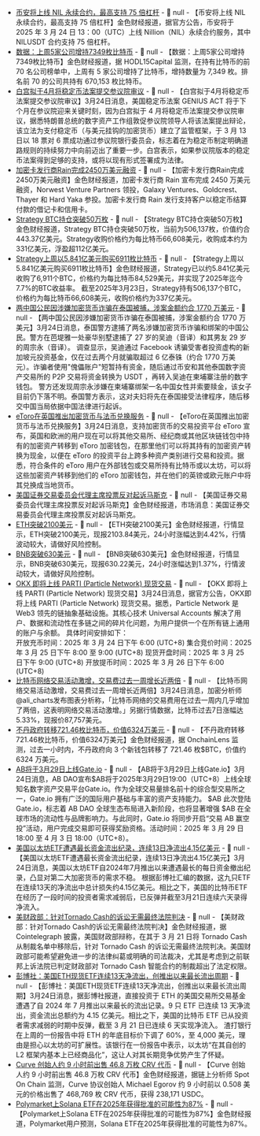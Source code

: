 - [币安将上线 NIL 永续合约，最高支持 75 倍杠杆]() - 📰 null - 【币安将上线 NIL 永续合约，最高支持 75 倍杠杆】金色财经报道，据官方公告，币安将于 2025 年 3 月 24 日 13：00（UTC）上线 Nillion（NIL）永续合约服务，其中 NILUSDT 合约支持 75 倍杠杆。
- [数据：上周5家公司增持7349枚比特币](https://x.com/HODL15Capital/status/1904146443931201719) - 📰 null - 【数据：上周5家公司增持7349枚比特币】金色财经报道，据 HODL15Capital 监测，在持有比特币的前 70 名公司榜单中，上周有 5 家公司增持了比特币，增持数量为 7,349 枚。排名前 70 的公司共持有 670,153 枚比特币。
- [白宫拟于4月将稳定币法案提交参议院审议](https://www.cryptoinamerica.com/p/white-house-pushes-to-get-stablecoin) - 📰 null - 【白宫拟于4月将稳定币法案提交参议院审议】3月24日消息，美国稳定币法案 GENIUS ACT 将于下个月在参议院迎来关键时刻，因为白宫拟于 4 月将稳定币法案提交参议院审议，据悉特朗普总统的数字资产工作组敦促参议院领导人将该法案提出辩论，该立法为支付稳定币（与美元挂钩的加密货币）建立了监管框架，于 3 月 13 日以 18 票对 6 票成功通过参议院银行委员会，标志着在为稳定币制定明确道路规则的持续努力中向前迈出了重要一步。白宫表示，如果参议院版本的稳定币法案得到足够的支持，或将以现有形式签署成为法律。
- [加密卡发行商Rain完成2450万美元融资](https://fortune.com/crypto/2025/03/24/crypto-card-rain-funding-norwest-venture-partners/) - 📰 null - 【加密卡发行商Rain完成2450万美元融资】金色财经报道，加密卡发行商 Rain 宣布完成 2450 万美元融资，Norwest Venture Partners 领投，Galaxy Ventures、Goldcrest、Thayer 和 Hard Yaka 参投。加密卡发行商 Rain 发行支持客户以稳定币结算付款的借记卡和信用卡。
- [Strategy BTC持仓突破50万枚]() - 📰 null - 【Strategy BTC持仓突破50万枚】金色财经报道，Strategy BTC持仓突破50万枚，当前为506,137枚，价值约合443.37亿美元。Strategy收购价格约为每比特币66,608美元，收购成本约为331亿美元，浮盈超112亿美元。
- [Strategy上周以5.841亿美元购买6911枚比特币](https://x.com/Strategy/status/1904142114272788493) - 📰 null - 【Strategy上周以5.841亿美元购买6911枚比特币】金色财经报道，Strategy已以约5.841亿美元收购了6,911个BTC，价格约为每比特币84,529美元，并实现了2025年迄今7.7%的BTC收益率。 
截至2025年3月23日，Strategy持有506,137个BTC，价格约为每比特币66,608美元，收购价格约为337亿美元。
- [两中国公民因涉嫌加密货币诈骗在泰国被捕，涉案金额约合 1770 万美元](https://cryptonews.com/news/chinese-couple-arrested-in-thailand-for-massive-crypto-scam-kidnapping/?feed_id=13255&_unique_id=67e143ed044f3) - 📰 null - 【两中国公民因涉嫌加密货币诈骗在泰国被捕，涉案金额约合 1770 万美元】3月24日消息，泰国警方逮捕了两名涉嫌加密货币诈骗和绑架的中国公民。警方在芭堤雅一处豪华别墅逮捕了 27 岁的吴迪（音译）和其男友 29 岁的周宗永（音译）。 
调查显示，吴迪通过 Facebook 诱骗受害者投资虚构的新加坡元投资基金，仅在过去两个月就骗取超过 6 亿泰铢（约合 1770 万美元）。诈骗者使用"傀儡账户"短暂持有资金，随后通过币安和其他泰国数字资产交易所的 P2P 交易将资金转换为 USDT ，再转入吴迪在柬埔寨注册的数字钱包。 
警方还发现周宗永涉嫌在柬埔寨绑架一名中国女性并索要赎金，该女子目前仍下落不明。泰国警方表示，这对夫妇将先在泰国接受法律程序，随后移交中国当局依据中国法律进行起诉。
- [eToro在英国推出加密货币与法币兑换服务](https://financefeeds.com/etoro-launches-crypto-to-fiat-conversions-in-the-uk/) - 📰 null - 【eToro在英国推出加密货币与法币兑换服务】3月24日消息，支持加密货币的交易投资平台 eToro 宣布，英国和欧洲的用户现在可以将其他交易所、经纪商或其他区块链钱包中持有的加密资产转移到 eToro 加密钱包，在那里他们可以将其持有的加密资产转换为现金，以便在 eToro 的投资平台上跨多种资产类别进行交易和投资。据悉，符合条件的 eToro 用户在外部钱包或交易所持有比特币或以太坊，可以将这些加密资产转移到他们的 eToro 加密钱包，并在他们的英镑或欧元账户中将其兑换成当地货币。
- [美国证券交易委员会代理主席投票反对起诉马斯克]() - 📰 null - 【美国证券交易委员会代理主席投票反对起诉马斯克】金色财经报道，市场消息：美国证券交易委员会代理主席投票反对起诉马斯克。
- [ETH突破2100美元]() - 📰 null - 【ETH突破2100美元】金色财经报道，行情显示，ETH突破2100美元，现报2103.84美元，24小时涨幅达到4.42%，行情波动较大，请做好风险控制。
- [BNB突破630美元]() - 📰 null - 【BNB突破630美元】金色财经报道，行情显示，BNB突破630美元，现报630.22美元，24小时涨幅达到1.37%，行情波动较大，请做好风险控制。
- [OKX 即将上线 PARTI (Particle Network) 现货交易]() - 📰 null - 【OKX 即将上线 PARTI (Particle Network) 现货交易】3月24日消息，据官方公告，OKX即将上线 PARTI (Particle Network) 现货交易。据悉，Particle Network 是 Web3 领先的链抽象基础设施。其核心技术 Universal Accounts 解决了用户、数据和流动性在多链之间的碎片化问题，为用户提供一个在所有链上通用的账户与余额。 
具体时间安排如下：  
开放充币时间：2025 年 3 月 24 日下午 6:00 (UTC+8) 
集合竞价时间：2025 年 3 月 25 日下午 8:00 至 9:00 (UTC+8) 
现货开盘时间：2025 年 3 月 25 日下午 9:00 (UTC+8) 
开放提币时间：2025 年 3 月 26 日下午 6:00 (UTC+8)
- [比特币网络交易活动激增，交易费过去一周增长近两倍]() - 📰 null - 【比特币网络交易活动激增，交易费过去一周增长近两倍】3月24日消息，加密分析师@ali_charts发布图表分析称，「比特币网络的交易费用在过去一周内几乎增加了两倍，这表明网络交易活动激增。」另据行情数据，比特币过去7日涨幅达5.33%，现报价87,757美元。
- [不丹政府转移721.46枚比特币，价值6324万美元](https://x.com/OnchainLens/status/1904123726872092840) - 📰 null - 【不丹政府转移721.46枚比特币，价值6324万美元】金色财经报道，据 OnchainLens 监测，过去一小时内，不丹政府向 3 个新钱包转移了 721.46 枚$BTC，价值约 6324 万美元。
- [AB将于3月29日上线Gate.io]() - 📰 null - 【AB将于3月29日上线Gate.io】3月24日消息，AB DAO宣布$AB将于2025年3月29日19:00（UTC+8）上线全球知名数字资产交易平台Gate.io。作为全球交易量排名前十的综合型交易所之一，Gate.io 拥有广泛的国际用户基础与丰富的资产支持能力。 
$AB 此次登陆 Gate.io，标志着 AB DAO 全球生态布局进入新阶段，也将显著增强 $AB 在全球市场的流动性与品牌影响力。与此同时，Gate.io 将同步开启“交易 AB 赢空投”活动，用户完成交易即可获得奖励资格。活动时间：2025 年 3 月 29 日 18:00 至 4 月 3 日 18:00（UTC+8）。
- [美国以太坊ETF遭遇最长资金流出纪录，连续13日净流出4.15亿美元]() - 📰 null - 【美国以太坊ETF遭遇最长资金流出纪录，连续13日净流出4.15亿美元】3月24日消息，美国以太坊ETF自2024年7月推出以来遭遇最长的每日资金撤出纪录，凸显对第二大加密货币的需求不稳。 
根据彭博社汇编的数据，这九只ETF在连续13天的净流出中总计损失约4.15亿美元。相比之下，美国的比特币ETF在经历了一段时间的投资者需求减弱后，已反弹并截至3月21日连续六天录得净流入。
- [美财政部：针对Tornado Cash的诉讼无需最终法院判决]() - 📰 null - 【美财政部：针对Tornado Cash的诉讼无需最终法院判决】金色财经报道，据 Cointelegraph 披露，美国财政部辩称，在其于 3 月 21 日将 Tornado Cash 从制裁名单中移除后，针对 Tornado Cash 的诉讼无需最终法院判决。美国财政部可能希望避免进一步的法律纠葛或明确的司法裁决，尤其是考虑到之前联邦上诉法院已判定财政部对 Tornado Cash 智能合约的制裁超出了法定权限。
- [彭博社：美国ETH现货ETF连续13天净流出，创推出以来最长流出周期]() - 📰 null - 【彭博社：美国ETH现货ETF连续13天净流出，创推出以来最长流出周期】3月24日消息，据彭博社报道，直接投资于 ETH 的美国交易所交易基金遭遇了自 2024 年 7 月推出以来最长的流出记录。9 只 ETF 已连续 13 天净流出，资金流出总额约为 4.15 亿美元。相比之下，美国的比特币 ETF 已从投资者需求减弱的时期中反弹，截至 3 月 21 日已连续 6 天实现净流入。 
渣打银行在上周的一份报告中将 ETH 的年底目标价下调了 60%，至 4,000 美元，理由是担心以太坊的可扩展性。该银行在一份报告中表示，以太坊“在其自创的 L2 框架内基本上已经商品化”，这让人对其长期竞争优势产生了怀疑。
- [Curve 创始人约 9 小时前出售 46.8 万枚 CRV 代币](https://x.com/spotonchain/status/1904114519095587196) - 📰 null - 【Curve 创始人约 9 小时前出售 46.8 万枚 CRV 代币】金色财经报道，据链上分析师 Spot On Chain 监测，Curve 协议创始人 Michael Egorov 约 9 小时前以 0.508 美元的价格出售了 468,769 枚 CRV 代币，获得 238,171 USDC。
- [Polymarket上Solana ETF在2025年获得批准的可能性为87%](https://x.com/Cointelegraph/status/1904110956990574770) - 📰 null - 【Polymarket上Solana ETF在2025年获得批准的可能性为87%】金色财经报道，Polymarket用户预测，Solana ETF在2025年获得批准的可能性为87%。
